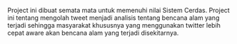Project ini dibuat semata mata untuk memenuhi nilai Sistem Cerdas. Project ini tentang mengolah tweet menjadi analisis tentang bencana alam yang terjadi sehingga masyarakat khususnya yang menggunakan twitter lebih cepat aware akan bencana alam yang terjadi disekitarnya.
